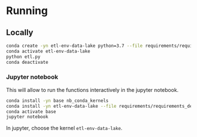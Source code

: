 # Running

## Locally

```bash
conda create -yn etl-env-data-lake python=3.7 --file requirements/requirements.txt
conda activate etl-env-data-lake
python etl.py
conda deactivate
```

### Jupyter notebook

This will allow to run the functions interactively in the jupyter notebook.

```bash
conda install -yn base nb_conda_kernels
conda install -yn etl-env-data-lake --file requirements/requirements_dev.txt
conda activate base
jupyter notebook
```

In jupyter, choose the kernel `etl-env-data-lake`.

